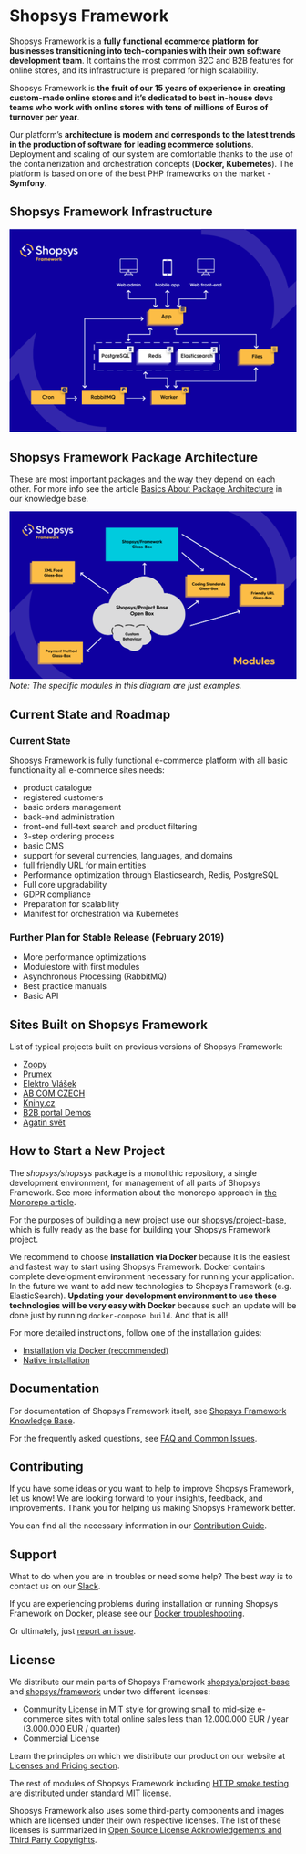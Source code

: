 # Shopsys Framework
Shopsys Framework is a **fully functional ecommerce platform for businesses transitioning into tech-companies with their own software development team**. 
It contains the most common B2C and B2B features for online stores, and its infrastructure is prepared for high scalability.

Shopsys Framework is **the fruit of our 15 years of experience in creating custom-made online stores and it’s dedicated to best in-house devs teams who work with online stores with tens of millions of Euros of turnover per year**. 

Our platform’s **architecture is modern and corresponds to the latest trends in the production of software for leading ecommerce solutions**. 
Deployment and scaling of our system are comfortable thanks to the use of the containerization and orchestration concepts (**Docker, Kubernetes**). 
The platform is based on one of the best PHP frameworks on the market - **Symfony**.

## Shopsys Framework Infrastructure
![Shopsys Framework Infrastructure](./docs/img/shopsys-framework-infrastructure.png 'Shopsys Framework Infrastructure')

## Shopsys Framework Package Architecture
These are most important packages and the way they depend on each other.
For more info see the article [Basics About Package Architecture](./docs/introduction/basics-about-package-architecture.md) in our knowledge base.

![Shopsys Framework package architecture schema](./docs/img/package-architecture.png 'Shopsys Framework Package Architecture')
*Note: The specific modules in this diagram are just examples.*

## Current State and Roadmap

### Current State

Shopsys Framework is fully functional e-commerce platform with all basic functionality all e-commerce sites needs:
* product catalogue
* registered customers
* basic orders management
* back-end administration
* front-end full-text search and product filtering
* 3-step ordering process
* basic CMS
* support for several currencies, languages, and domains
* full friendly URL for main entities
* Performance optimization through Elasticsearch, Redis, PostgreSQL
* Full core upgradability
* GDPR compliance
* Preparation for scalability
* Manifest for orchestration via Kubernetes

### Further Plan for Stable Release (February 2019)

* More performance optimizations
* Modulestore with first modules
* Asynchronous Processing (RabbitMQ)
* Best practice manuals
* Basic API

## Sites Built on Shopsys Framework
List of typical projects built on previous versions of Shopsys Framework:
* [Zoopy](https://www.zoopy.cz/)
* [Prumex](https://www.prumex.cz/)
* [Elektro Vlášek](https://www.elektrovlasek.cz/)
* [AB COM CZECH](https://www.ab-com.cz/)
* [Knihy.cz](https://www.knihy.cz/)
* [B2B portal Demos](https://beta.demos24plus.com/login/)
* [Agátin svět](https://www.agatinsvet.cz/)

## How to Start a New Project
The *shopsys/shopsys* package is a monolithic repository, a single development environment, for management of all parts of Shopsys Framework.
See more information about the monorepo approach in [the Monorepo article](./docs/introduction/monorepo.md).

For the purposes of building a new project use our [shopsys/project-base](https://github.com/shopsys/project-base),
which is fully ready as the base for building your Shopsys Framework project.

We recommend to choose **installation via Docker** because it is the easiest and fastest way to start using Shopsys Framework.
Docker contains complete development environment necessary for running your application.
In the future we want to add new technologies to Shopsys Framework (e.g. ElasticSearch).
**Updating your development environment to use these technologies will be very easy with Docker**
because such an update will be done just by running `docker-compose build`.
And that is all!

For more detailed instructions, follow one of the installation guides:

* [Installation via Docker (recommended)](docs/installation/installation-using-docker.md)
* [Native installation](docs/installation/native-installation.md)

## Documentation
For documentation of Shopsys Framework itself, see [Shopsys Framework Knowledge Base](./docs/index.md).

For the frequently asked questions, see [FAQ and Common Issues](./docs/introduction/faq-and-common-issues.md).

## Contributing
If you have some ideas or you want to help to improve Shopsys Framework, let us know!
We are looking forward to your insights, feedback, and improvements.
Thank you for helping us making Shopsys Framework better.

You can find all the necessary information in our [Contribution Guide](./CONTRIBUTING.md). 

## Support
What to do when you are in troubles or need some help?
The best way is to contact us on our [Slack](http://slack.shopsys-framework.com/).

If you are experiencing problems during installation or running Shopsys Framework on Docker,
please see our [Docker troubleshooting](./docs/docker/docker-troubleshooting.md).

Or ultimately, just [report an issue](https://github.com/shopsys/shopsys/issues/new).

## License
We distribute our main parts of Shopsys Framework
[shopsys/project-base](https://github.com/shopsys/project-base) and
[shopsys/framework](https://github.com/shopsys/framework) under two different licenses: 

* [Community License](./LICENSE) in MIT style for growing small to mid-size e-commerce sites with total online sales less than 12.000.000 EUR / year (3.000.000 EUR / quarter)
* Commercial License

Learn the principles on which we distribute our product on our website at [Licenses and Pricing section](https://www.shopsys.com/licensing).

The rest of modules of Shopsys Framework including [HTTP smoke testing](https://github.com/shopsys/http-smoke-testing) are distributed under standard MIT license. 

Shopsys Framework also uses some third-party components and images which are licensed under their own respective licenses.
The list of these licenses is summarized in [Open Source License Acknowledgements and Third Party Copyrights](./open-source-license-acknowledgements-and-third-party-copyrights.md).
